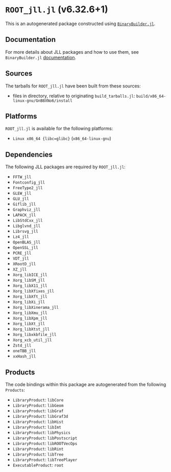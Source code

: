 # `ROOT_jll.jl` (v6.32.6+1)

This is an autogenerated package constructed using [`BinaryBuilder.jl`](https://github.com/JuliaPackaging/BinaryBuilder.jl).

## Documentation

For more details about JLL packages and how to use them, see `BinaryBuilder.jl` [documentation](https://docs.binarybuilder.org/stable/jll/).

## Sources

The tarballs for `ROOT_jll.jl` have been built from these sources:

* files in directory, relative to originating `build_tarballs.jl`: `build/x86_64-linux-gnu/GnB8XNo6/install`

## Platforms

`ROOT_jll.jl` is available for the following platforms:

* `Linux x86_64 {libc=glibc}` (`x86_64-linux-gnu`)

## Dependencies

The following JLL packages are required by `ROOT_jll.jl`:

* `FFTW_jll`
* `Fontconfig_jll`
* `FreeType2_jll`
* `GLEW_jll`
* `GLU_jll`
* `Giflib_jll`
* `Graphviz_jll`
* `LAPACK_jll`
* `LibStdCxx_jll`
* `Libglvnd_jll`
* `Librsvg_jll`
* `Lz4_jll`
* `OpenBLAS_jll`
* `OpenSSL_jll`
* `PCRE_jll`
* `VDT_jll`
* `XRootD_jll`
* `XZ_jll`
* `Xorg_libICE_jll`
* `Xorg_libSM_jll`
* `Xorg_libX11_jll`
* `Xorg_libXfixes_jll`
* `Xorg_libXft_jll`
* `Xorg_libXi_jll`
* `Xorg_libXinerama_jll`
* `Xorg_libXmu_jll`
* `Xorg_libXpm_jll`
* `Xorg_libXt_jll`
* `Xorg_libXtst_jll`
* `Xorg_libxkbfile_jll`
* `Xorg_xcb_util_jll`
* `Zstd_jll`
* `oneTBB_jll`
* `xxHash_jll`

## Products

The code bindings within this package are autogenerated from the following `Products`:

* `LibraryProduct`: `libCore`
* `LibraryProduct`: `libGeom`
* `LibraryProduct`: `libGraf`
* `LibraryProduct`: `libGraf3d`
* `LibraryProduct`: `libHist`
* `LibraryProduct`: `libImt`
* `LibraryProduct`: `libPhysics`
* `LibraryProduct`: `libPostscript`
* `LibraryProduct`: `libROOTVecOps`
* `LibraryProduct`: `libRint`
* `LibraryProduct`: `libTree`
* `LibraryProduct`: `libTreePlayer`
* `ExecutableProduct`: `root`
